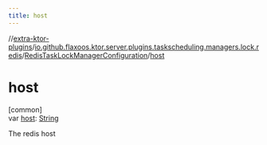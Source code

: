 ```yaml
---
title: host
---
```


//[extra-ktor-plugins](../../../index.md)/[io.github.flaxoos.ktor.server.plugins.taskscheduling.managers.lock.redis](../index.md)/[RedisTaskLockManagerConfiguration](index.md)/[host](host.md)

# host

[common]\
var [host](host.md): [String](https://kotlinlang.org/api/latest/jvm/stdlib/kotlin/-string/index.md)

The redis host




